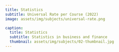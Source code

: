 ```yaml
---
title: Statistics
subtitle: Universal Rate per Course (2022)
image: assets/img/subjects/universal-rate.png

caption:
  title: Statistics
  subtitle: Statistics in business and finance
  thumbnail: assets/img/subjects/02-thumbnail.jpg
---
```



